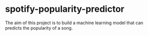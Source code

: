 # spotify-popularity-predictor
The aim of this project is to build a machine learning model that can predicts the popularity of a song.
